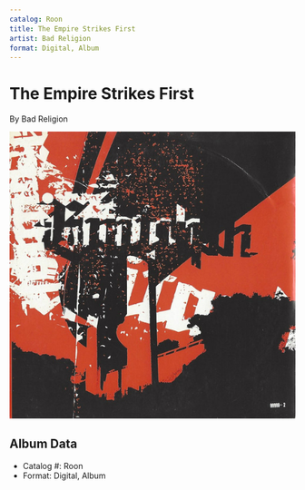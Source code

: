 ```yaml
---
catalog: Roon
title: The Empire Strikes First
artist: Bad Religion
format: Digital, Album
---
```


# The Empire Strikes First

By Bad Religion

![](../../assets/albumcovers/Bad_Religion-The_Empire_Strikes_First.png)

## Album Data

- Catalog #: Roon
- Format: Digital, Album

